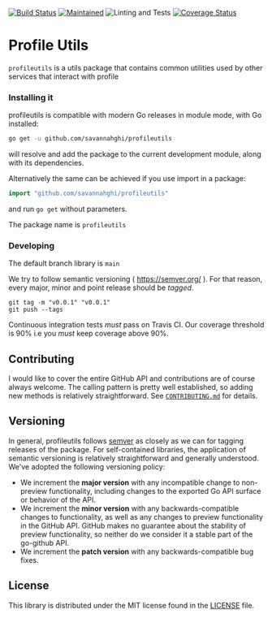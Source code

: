 [![Build Status](https://travis-ci.com/savannahghi/profileutils.svg?branch=main)](https://travis-ci.com/savannahghi/profileutils)
[![Maintained](https://img.shields.io/badge/Maintained-Actively-informational.svg?style=for-the-badge)](https://shields.io/)
![Linting and Tests](https://github.com/savannahghi/profileutils/actions/workflows/ci.yml/badge.svg)
[![Coverage Status](https://coveralls.io/repos/github/savannahghi/profileutils/badge.svg?branch=main)](https://coveralls.io/github/savannahghi/profileutils?branch=main)

# Profile Utils

`profileutils` is a utils package that contains common utilities used by other services that interact with profile

### Installing it
profileutils is compatible with modern Go releases in module mode, with Go installed:

```bash
go get -u github.com/savannahghi/profileutils

```
will resolve and add the package to the current development module, along with its dependencies.

Alternatively the same can be achieved if you use import in a package:

```go
import "github.com/savannahghi/profileutils"

```
and run `go get` without parameters.

The package name is `profileutils`


### Developing

The default branch library is `main`

We try to follow semantic versioning ( <https://semver.org/> ). For that reason,
every major, minor and point release should be _tagged_.

```
git tag -m "v0.0.1" "v0.0.1"
git push --tags
```

Continuous integration tests *must* pass on Travis CI. Our coverage threshold
is 90% i.e you *must* keep coverage above 90%.

## Contributing ##
I would like to cover the entire GitHub API and contributions are of course always welcome. The
calling pattern is pretty well established, so adding new methods is relatively
straightforward. See [`CONTRIBUTING.md`](CONTRIBUTING.md) for details.

## Versioning ##

In general, profileutils follows [semver](https://semver.org/) as closely as we
can for tagging releases of the package. For self-contained libraries, the
application of semantic versioning is relatively straightforward and generally
understood. We've adopted the following
versioning policy:

* We increment the **major version** with any incompatible change to
	non-preview functionality, including changes to the exported Go API surface
	or behavior of the API.
* We increment the **minor version** with any backwards-compatible changes to
	functionality, as well as any changes to preview functionality in the GitHub
	API. GitHub makes no guarantee about the stability of preview functionality,
	so neither do we consider it a stable part of the go-github API.
* We increment the **patch version** with any backwards-compatible bug fixes.

## License ##

This library is distributed under the MIT license found in the [LICENSE](./LICENSE)
file.
